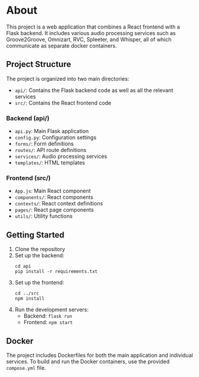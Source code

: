 # About

This project is a web application that combines a React frontend with a Flask backend. It includes various audio processing services such as Groove2Groove, Omnizart, RVC, Spleeter, and Whisper, all of which communicate as separate docker containers.

## Project Structure

The project is organized into two main directories:

- `api/`: Contains the Flask backend code as well as all the relevant services
- `src/`: Contains the React frontend code

### Backend (api/)

- `api.py`: Main Flask application
- `config.py`: Configuration settings
- `forms/`: Form definitions
- `routes/`: API route definitions
- `services/`: Audio processing services
- `templates/`: HTML templates

### Frontend (src/)

- `App.js`: Main React component
- `components/`: React components
- `contexts/`: React context definitions
- `pages/`: React page components
- `utils/`: Utility functions

## Getting Started

1. Clone the repository
2. Set up the backend:
   ```
   cd api
   pip install -r requirements.txt
   ```
3. Set up the frontend:
   ```
   cd ../src
   npm install
   ```
4. Run the development servers:
   - Backend: `flask run`
   - Frontend: `npm start`

## Docker

The project includes Dockerfiles for both the main application and individual services. To build and run the Docker containers, use the provided `compose.yml` file.
